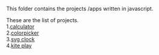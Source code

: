 This folder contains the projects /apps written in 
javascript.

These are the list of projects.<br>
1.[calculator](https://vamshiraghav.github.io/jsprojects/calc.html) <br>
2.[colorpicker](https://vamshiraghav.github.io/jsprojects/color/colo.html) <br>
3.[svg clock](https://vamshiraghav.github.io/jsprojects/svgclock/svgclock.html) <br>
4.[kite play](https://vamshiraghav.github.io/jsprojects/kite/kite.html)
